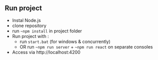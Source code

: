 ## Run project
- Instal Node.js
- clone repository
- run `~npm install` in project folder
- Run project with :
     - run `start.bat` (for windows & concurrently)
     - OR run `~npm run server` + `~npm run react` on separate consoles
- Access via http://localhost:4200
